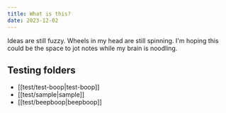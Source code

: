 ```yaml
---
title: What is this?
date: 2023-12-02
---
```


Ideas are still fuzzy. Wheels in my head are still spinning. I'm hoping this could be the space to jot notes while my brain is noodling.


## Testing folders
- [[test/test-boop|test-boop]]
- [[test/sample|sample]]
- [[test/beepboop|beepboop]]



